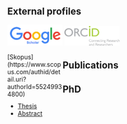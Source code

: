 ## External profiles
[<img src="/assets/img/scholar-logo.png" style="width:25%">](https://scholar.google.com/citations?user=HQtFn0kAAAAJ)
[<img src="/assets/img/orcid-logo.png" style="width:25%">](https://orcid.org/0000-0002-5947-9760)
<div style="width:25%;float:left">[Skopus](https://www.scopus.com/authid/detail.uri?authorId=55249934800)</div>
<span id="badgeCont805"><script type="text/javascript" src="https://publons.com/mashlets?el=badgeCont805&rid=J-4091-2012"></script></span>

## Publications

## PhD
* [Thesis](/files/Pylypovskyi.PhD.16.pdf) 
* [Abstract](/files/Pylypovskyi.aref.16.pdf)